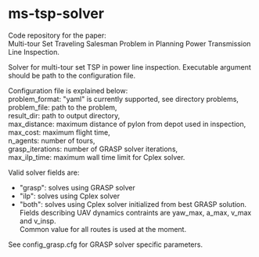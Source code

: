 # ms-tsp-solver

Code repository for the paper:\
Multi-tour Set Traveling Salesman Problem in Planning Power Transmission Line Inspection.

Solver for multi-tour set TSP in power line inspection.
Executable argument should be path to the configuration file.

Configuration file is explained below:\
problem_format: "yaml" is currently supported, see directory problems,\
problem_file: path to the problem,\
result_dir: path to output directory,\
max_distance: maximum distance of pylon from depot used in inspection,\
max_cost: maximum flight time,\
n_agents: number of tours,\
grasp_iterations: number of GRASP solver iterations,\
max_ilp_time: maximum wall time limit for Cplex solver.

Valid solver fields are:
  * "grasp": solves using GRASP solver
  * "ilp": solves using Cplex solver
  * "both": solves using Cplex solver initialized from best GRASP solution.\
Fields describing UAV dynamics contraints are yaw_max, a_max, v_max and v_insp.\
Common value for all routes is used at the moment.

See config_grasp.cfg for GRASP solver specific parameters.
